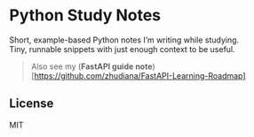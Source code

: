 # Python Study Notes

Short, example-based Python notes I’m writing while studying.  
Tiny, runnable snippets with just enough context to be useful.

> Also see my (**FastAPI guide note**)[https://github.com/zhudiana/FastAPI-Learning-Roadmap]


## License
MIT
